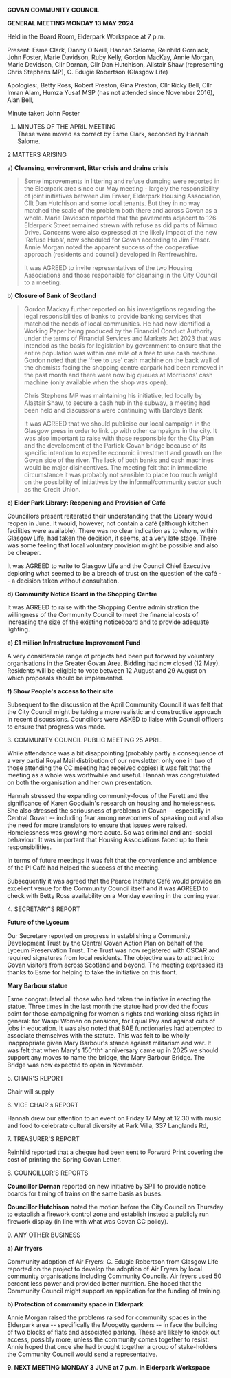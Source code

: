 **GOVAN COMMUNITY COUNCIL**

**GENERAL MEETING MONDAY 13 MAY 2024**

Held in the Board Room, Elderpark Workspace at 7 p.m.

Present: Esme Clark, Danny O'Neill, Hannah Salome, Reinhild Gorniack,
John Foster, Marie Davidson, Ruby Kelly, Gordon MacKay, Annie Morgan,
Marie Davidson, Cllr Dornan, Cllr Dan Hutchison, Alistair Shaw
(representing Chris Stephens MP), C. Edugie Robertson (Glasgow Life)

Apologies:, Betty Ross, Robert Preston, Gina Preston, Cllr Ricky Bell,
Cllr Imran Alam, Humza Yusaf MSP (has not attended since November 2016),
Alan Bell,

Minute taker: John Foster

1.  MINUTES OF THE APRIL MEETING\
    These were moved as correct by Esme Clark, seconded by Hannah
    Salome.

2 MATTERS ARISING

a)  **Cleansing, environment, litter crisis and drains crisis**

> Some improvements in littering and refuse dumping were reported in the
> Elderpark area since our May meeting - largely the responsibility of
> joint initiatives between Jim Fraser, Elderpsrk Housing Association,
> Cllt Dan Hutchison and some local tenants. But they in no way matched
> the scale of the problem both there and across Govan as a whole. Marie
> Davidson reported that the pavements adjacent to 126 Elderpark Street
> remained strewn with refuse as did parts of Nimmo Drive. Concerns were
> also expressed at the likely impact of the new 'Refuse Hubs', now
> scheduled for Govan according to Jim Fraser. Annie Morgan noted the
> apparent success of the cooperative approach (residents and council)
> developed in Renfrewshire.
>
> It was AGREED to invite representatives of the two Housing
> Associations and those responsible for cleansing in the City Council
> to a meeting.

b)  **Closure of Bank of Scotland**

> Gordon Mackay further reported on his investigations regarding the
> legal responsibilities of banks to provide banking services that
> matched the needs of local communities. He had now identified a
> Working Paper being produced by the Financial Conduct Authority under
> the terms of Financial Services and Markets Act 2023 that was intended
> as the basis for legislation by government to ensure that the entire
> population was within one mile of a free to use cash machine. Gordon
> noted that the 'free to use' cash machine on the back wall of the
> chemists facing the shopping centre carpark had been removed in the
> past month and there were now big queues at Morrisons' cash machine
> (only available when the shop was open).
>
> Chris Stephens MP was maintaining his initiative, led locally by
> Alastair Shaw, to secure a cash hub in the subway, a meeting had been
> held and discussions were continuing with Barclays Bank
>
> It was AGREED that we should publicise our local campaign in the
> Glasgow press in order to link up with other campaigns in the city. It
> was also important to raise with those responsible for the City Plan
> and the development of the Partick-Govan bridge because of its
> specific intention to expedite economic investment and growth on the
> Govan side of the river. The lack of both banks and cash machines
> would be major disincentives. The meeting felt that in immediate
> circumstance it was probably not sensible to place too much weight on
> the possibility of initiatives by the informal/community sector such
> as the Credit Union.

**c) Elder Park Library: Reopening and Provision of Café**

Councillors present reiterated their understanding that the Library
would reopen in June. It would, however, not contain a café (although
kitchen facilities were available). There was no clear indication as to
whom, within Glasgow Life, had taken the decision, it seems, at a very
late stage. There was some feeling that local voluntary provision might
be possible and also be cheaper.

It was AGREED to write to Glasgow Life and the Council Chief Executive
deploring what seemed to be a breach of trust on the question of the
café -- a decision taken without consultation.

**d) Community Notice Board in the Shopping Centre**

It was AGREED to raise with the Shopping Centre administration the
willingness of the Community Council to meet the financial costs of
increasing the size of the existing noticeboard and to provide adequate
lighting.

**e) £1 million Infrastructure Improvement Fund**

A very considerable range of projects had been put forward by voluntary
organisations in the Greater Govan Area. Bidding had now closed (12
May). Residents will be eligible to vote between 12 August and 29 August
on which proposals should be implemented.

**f) Show People's access to their site**

Subsequent to the discussion at the April Community Council it was felt
that the City Council might be taking a more realistic and constructive
approach in recent discussions. Councillors were ASKED to liaise with
Council officers to ensure that progress was made.

3\. COMMUNITY COUNCIL PUBLIC MEETING 25 APRIL

While attendance was a bit disappointing (probably partly a consequence
of a very partial Royal Mail distribution of our newsletter: only one in
two of those attending the CC meeting had received copies) it was felt
that the meeting as a whole was worthwhile and useful. Hannah was
congratulated on both the organisation and her own presentation.

Hannah stressed the expanding community-focus of the Ferett and the
significance of Karen Goodwin's research on housing and homelessness.
She also stressed the seriousness of problems in Govan -- especially in
Central Govan -- including fear among newcomers of speaking out and also
the need for more translators to ensure that issues were raised.
Homelessness was growing more acute. So was criminal and anti-social
behaviour. It was important that Housing Associations faced up to their
responsibilities.

In terms of future meetings it was felt that the convenience and
ambience of the PI Café had helped the success of the meeting.

Subsequently it was agreed that the Pearce Institute Café would provide
an excellent venue for the Community Council itself and it was AGREED to
check with Betty Ross availability on a Monday evening in the coming
year.

4\. SECRETARY'S REPORT

**Future of the Lyceum**

Our Secretary reported on progress in establishing a Community
Development Trust by the Central Govan Action Plan on behalf of the
Lyceum Preservation Trust. The Trust was now registered with OSCAR and
required signatures from local residents. The objective was to attract
into Govan visitors from across Scotland and beyond. The meeting
expressed its thanks to Esme for helping to take the initiative on this
front.

**Mary Barbour statue**

Esme congratulated all those who had taken the initiative in erecting
the statue. Three times in the last month the statue had provided the
focus point for those campaigning for women's rights and working class
rights in general: for Waspi Women on pensions, for Equal Pay and
against cuts of jobs in education. It was also noted that BAE
functionaries had attempted to associate themselves with the statute.
This was felt to be wholly inappropriate given Mary Barbour's stance
against militarism and war. It was felt that when Mary's 150^th^
anniversary came up in 2025 we should support any moves to name the
bridge, the Mary Barbour Bridge. The Bridge was now expected to open in
November.

5\. CHAIR'S REPORT

Chair will supply

6\. VICE CHAIR's REPORT

Hannah drew our attention to an event on Friday 17 May at 12.30 with
music and food to celebrate cultural diversity at Park Villa, 337
Langlands Rd,

7\. TREASURER'S REPORT

Reinhild reported that a cheque had been sent to Forward Print covering
the cost of printing the Spring Govan Letter.

8\. COUNCILLOR'S REPORTS

**Councillor Dornan** reported on new initiative by SPT to provide
notice boards for timing of trains on the same basis as buses.

**Councillor Hutchison** noted the motion before the City Council on
Thursday to establish a firework control zone and establish instead a
publicly run firework display (in line with what was Govan CC policy).

9\. ANY OTHER BUSINESS

**a) Air fryers**

Community adoption of Air Fryers: C. Edugie Robertson from Glasgow Life
reported on the project to develop the adoption of Air Fryers by local
community organisations including Community Councils. Air fryers used 50
percent less power and provided better nutrition. She hoped that the
Community Council might support an application for the funding of
training.

**b) Protection of community space in Elderpark**

Annie Morgan raised the problems raised for community spaces in the
Elderpark area -- specifically the Moogetty gardens -- in face the
building of two blocks of flats and associated parking. These are likely
to knock out access, possibly more, unless the community comes together
to resist. Annie hoped that once she had brought together a group of
stake-holders the Community Council would send a representative.

**9. NEXT MEETING MONDAY 3 JUNE at 7 p.m. in Elderpark Workspace**
